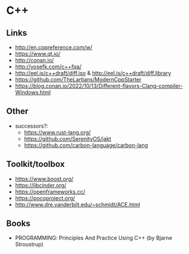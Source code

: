 C++
====


Links
-----

 * http://en.cppreference.com/w/
 * https://www.qt.io/
 * http://conan.io/
 * http://yosefk.com/c++fqa/
 * http://eel.is/c++draft/diff.iso & http://eel.is/c++draft/diff.library
 * https://github.com/TheLartians/ModernCppStarter
 * https://blog.conan.io/2022/10/13/Different-flavors-Clang-compiler-Windows.html
 
Other
-----

 * successors?:
   * https://www.rust-lang.org/
   * https://github.com/SerenityOS/jakt
   * https://github.com/carbon-language/carbon-lang

Toolkit/toolbox
-----------

 * https://www.boost.org/
 * https://libcinder.org/
 * https://openframeworks.cc/
 * https://pocoproject.org/
 * http://www.dre.vanderbilt.edu/~schmidt/ACE.html
 
Books
-----

 * PROGRAMMING: Principles And Practice Using C++ (by Bjarne Stroustrup)
